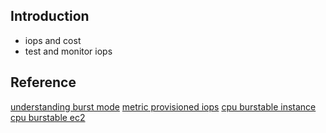 ## Introduction
- iops and cost 
- test and monitor iops 


## Reference 
[understanding burst mode](https://aws.amazon.com/blogs/database/understanding-burst-vs-baseline-performance-with-amazon-rds-and-gp2/)
[metric provisioned iops](https://aws.amazon.com/blogs/database/how-to-use-cloudwatch-metrics-to-decide-between-general-purpose-or-provisioned-iops-for-your-rds-database/)
[cpu burstable instance](https://docs.aws.amazon.com/AmazonRDS/latest/UserGuide/Concepts.DBInstanceClass.html)
[cpu burstable ec2](https://docs.aws.amazon.com/AWSEC2/latest/UserGuide/burstable-performance-instances.html)
